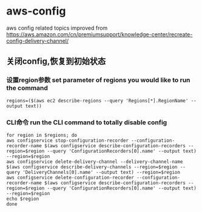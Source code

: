 # aws-config
aws config related topics
improved from https://aws.amazon.com/cn/premiumsupport/knowledge-center/recreate-config-delivery-channel/
## 关闭config,恢复到初始状态
### 设置region参数 set parameter of regions you would like to run the command
```
regions=($(aws ec2 describe-regions --query 'Regions[*].RegionName' --output text))
```

### CLI命令 run the CLI command to totally disable config
```
for region in $regions; do
aws configservice stop-configuration-recorder --configuration-recorder-name $(aws configservice describe-configuration-recorders --region=$region --query 'ConfigurationRecorders[0].name' --output text) --region=$region
aws configservice delete-delivery-channel --delivery-channel-name $(aws configservice describe-delivery-channels --region=$region --query 'DeliveryChannels[0].name' --output text) --region=$region
aws configservice delete-configuration-recorder --configuration-recorder-name $(aws configservice describe-configuration-recorders --region=$region --query 'ConfigurationRecorders[0].name' --output text) --region=$region
echo $region
done
```
